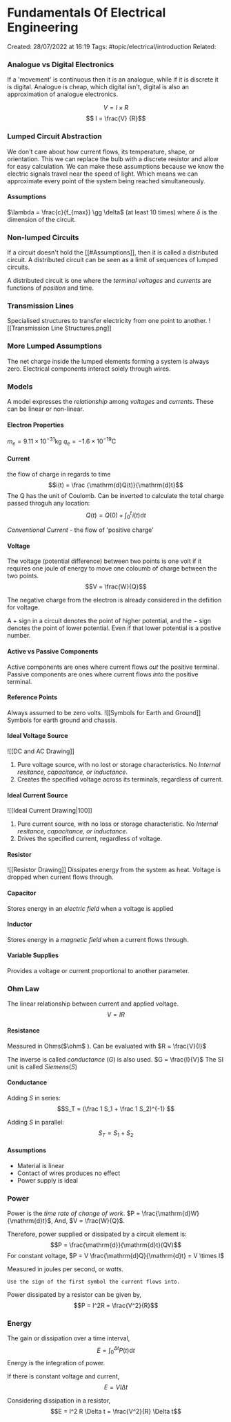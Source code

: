 # Fundamentals Of Electrical Engineering
Created: 28/07/2022 at 16:19
Tags:  #topic/electrical/introduction
Related:

### Analogue vs Digital Electronics
If a 'movement' is continuous then it is an analogue, while if it is discrete it is digital. Analogue is cheap, which digital isn't, digital is also an approximation of analogue electronics.

$$ V = I \times R$$
$$ I = \frac{V} {R}$$

### Lumped Circuit Abstraction
We don't care about how current flows, its temperature, shape, or orientation. This we can replace the bulb with a discrete resistor and allow for easy calculation. We can make these assumptions because we know the electric signals travel near the speed of light. Which means we can approximate every point of the system being reached simultaneously.

#### Assumptions
$\lambda = \frac{c}{f_{max}} \gg \delta$ (at least 10 times) where $\delta$ is the dimension of the circuit.

### Non-lumped Circuits
If a circuit doesn't hold the [[#Assumptions]], then it is called a distributed circuit. A distributed circuit can be seen as a limit of sequences of lumped circuits.

A distributed circuit is one where the *terminal voltages* and *currents* are functions of *position* and time.

### Transmission Lines 
Specialised structures to transfer electricity from one point to another.
![[Transmission Line Structures.png]]

### More Lumped Assumptions
The net charge inside the lumped elements forming a system is always zero.
Electrical components interact solely through wires.

### Models
A model expresses the *relationship* among *voltages* and *currents*. These can be linear or non-linear.

#### Electron Properties
$m_e = 9.11 \times 10 ^ {-31}$kg
$q_e = -1.6 \times 10 ^ {-19}$C

#### Current
the flow of charge in regards to time
$$i(t) = \frac {\mathrm{d}Q(t)}{\mathrm{d}t}$$
The Q has the unit of Coulomb.
Can be inverted to calculate the total charge passed throguh any location:
$$Q(t) = Q(0) + \int_0^t \! i(t) \mathrm{d}t$$

*Conventional Current* - the flow of 'positive charge'


#### Voltage
The voltage (potential difference) between two points is one volt if it requires one joule of energy to move one coloumb of charge between the two points.
$$V = \frac{W}{Q}$$

The negative charge from the electron is already considered in the defiition for voltage.

A $+$ sign in a circuit denotes the point of higher potential, and the $-$ sign denotes the point of lower potential. Even if that lower potential is a postive number.

#### Active vs Passive Components
Active components are ones where current flows *out* the positive terminal.
Passive components are ones where current flows *into* the positive terminal.

#### Reference Points
Always assumed to be zero volts. 
![[Symbols for Earth and Ground]]
Symbols for earth ground and chassis.


#### Ideal Voltage Source
![[DC and AC Drawing]]
1. Pure voltage source, with no lost or storage characteristics. No *Internal resitance, capacitance, or inductance*.
2. Creates the specified voltage across its terminals, regardless of current.

#### Ideal Current Source
![[Ideal Current Drawing|100]]
1. Pure current source, with no loss or storage characteristic. No *Internal resitance, capacitance, or inductance*.
2. Drives the specified current, regardless of voltage.

#### Resistor
![[Resistor Drawing]]
Dissipates energy from the system as heat. Voltage is dropped when current flows through.

#### Capacitor
Stores energy in an *electric field* when a voltage is applied

#### Inductor
Stores energy in a *magnetic field* when a current flows through.

#### Variable Supplies
Provides a voltage or current proportional to another parameter.

### Ohm Law
The linear relationship between current and applied voltage.
$$V = IR$$

#### Resistance
Measured in Ohms($\ohm$ ). Can be evaluated with $R = \frac{V}{I}$

The inverse is called *conductance* ($G$) is also used. $G = \frac{I}{V}$
The SI unit is called *Siemens*($S$)

#### Conductance
Adding $S$ in series:
$$S_T = (\frac 1 S_1 + \frac 1 S_2)^{-1} $$

Adding $S$ in parallel:
$$S_T = S_1 + S_2$$

#### Assumptions
- Material is linear
- Contact of wires produces no effect
- Power supply is ideal

### Power
Power is the *time rate of change of work*. $P = \frac{\mathrm{d}W}{\mathrm{d}t}$,
And, $V = \frac{W}{Q}$.

Therefore, power supplied or dissipated by a circuit element is:
$$P = \frac{\mathrm{d}}{\mathrm{d}t}(QV)$$
For constant voltage, $P = V \frac{\mathrm{d}Q}{\mathrm{d}t} = V \times I$

Measured in joules per second, or *watts*.
```ad-warning
Use the sign of the first symbol the current flows into.
```

Power dissipated by a resistor can be given by,
$$P = I^2R = \frac{V^2}{R}$$

### Energy
The gain or dissipation over a time interval,
$$E = \int^{\Delta t}_0P(t) \mathrm{d}t$$
Energy is the integration of power.

If there is constant voltage and current,
$$E = VI \Delta t$$

Considering dissipation in a resistor,
$$E = I^2 R \Delta t = \frac{V^2}{R} \Delta t$$